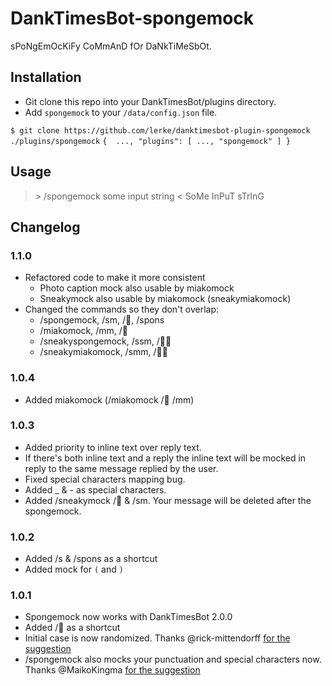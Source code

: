 # DankTimesBot-spongemock
sPoNgEmOcKiFy CoMmAnD fOr DaNkTiMeSbOt.

## Installation
- Git clone this repo into your DankTimesBot/plugins directory.
- Add `spongemock` to your `/data/config.json` file.

`$ git clone https://github.com/lerke/danktimesbot-plugin-spongemock ./plugins/spongemock`
`
{ 
  ...,
  "plugins": [
    ...,
    "spongemock"
  ]
}
`

## Usage
> \> /spongemock some input string
> < SoMe InPuT sTrInG

## Changelog
### 1.1.0
- Refactored code to make it more consistent
    - Photo caption mock also usable by miakomock
    - Sneakymock also usable by miakomock (sneakymiakomock) 
- Changed the commands so they don't overlap: 
    - /spongemock, /sm, /🧽, /spons
    - /miakomock, /mm, /🙏
    - /sneakyspongemock, /ssm, /💨🧽
    - /sneakymiakomock, /smm, /💨🙏

### 1.0.4
- Added miakomock (/miakomock /🙏 /mm)

### 1.0.3
- Added priority to inline text over reply text.
- If there's both inline text and a reply the inline text will be mocked in reply to the same message replied by the user.
- Fixed special characters mapping bug.
- Added _ & - as special characters.
- Added /sneakymock /💨 & /sm. Your message will be deleted after the spongemock.

### 1.0.2
- Added /s & /spons as a shortcut
- Added mock for `(` and `)`

### 1.0.1
- Spongemock now works with DankTimesBot 2.0.0
- Added /🧽 as a shortcut
- Initial case is now randomized. Thanks @rick-mittendorff [for the suggestion](https://github.com/Lerke/DankTimesBot-Plugin-Spongemock/issues/4)
- /spongemock also mocks your punctuation and special characters now. Thanks @MaikoKingma [for the suggestion](https://github.com/Lerke/DankTimesBot-Plugin-Spongemock/issues/2)